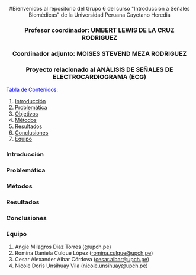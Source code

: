 <div align="center">

#Bienvenidos al repositorio del Grupo 6 del curso "Introducción a Señales Biomédicas" de la Universidad Peruana Cayetano Heredia

### Profesor coordinador: UMBERT LEWIS DE LA CRUZ RODRIGUEZ  
### Coordinador adjunto: MOISES STEVEND MEZA RODRIGUEZ  
### Proyecto relacionado al ANÁLISIS DE SEÑALES DE ELECTROCARDIOGRAMA (ECG)  
</div>

<span style="color:blue">Tabla de Contenidos:</span>
1. [Introducción](#introducción)
2. [Problemática](#problematica)
3. [Objetivos](#objetivos)
4. [Métodos](#métodos)
5. [Resultados](#resultados)
6. [Conclusiones](#conclusiones)
7. [Equipo](#Equipo)

### Introducción

### Problemática

### Métodos

### Resultados

### Conclusiones

### Equipo
1. Angie Milagros Diaz Torres (@upch.pe)
2. Romina Daniela Culque López (romina.culque@upch.pe)
3. Cesar Alexander Aibar Córdova (cesar.aibar@upch.pe)
4. Nicole Doris Unsihuay Vila (nicole.unsihuay@upch.pe)
